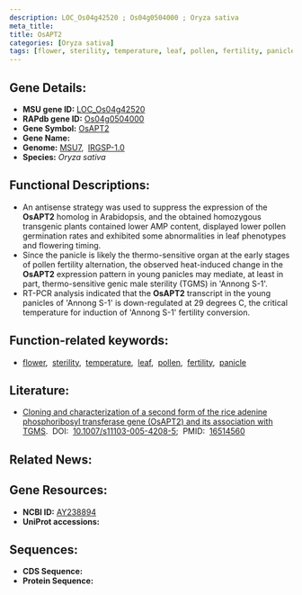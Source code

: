 ```yaml
---
description: LOC_Os04g42520 ; Os04g0504000 ; Oryza sativa
meta_title:
title: OsAPT2
categories: [Oryza sativa]
tags: [flower, sterility, temperature, leaf, pollen, fertility, panicle]
---
```


## Gene Details:
- **MSU gene ID:** [LOC_Os04g42520](http://rice.uga.edu/cgi-bin/ORF_infopage.cgi?orf=LOC_Os04g42520)  
- **RAPdb gene ID:** [Os04g0504000](https://rapdb.dna.affrc.go.jp/locus/?name=Os04g0504000)  
- **Gene Symbol:** <u>OsAPT2</u>
- **Gene Name:**
- **Genome:**  [MSU7](http://rice.uga.edu/),&nbsp;&nbsp;[IRGSP-1.0](https://rapdb.dna.affrc.go.jp/download/irgsp1.html)
- **Species:** *Oryza sativa*

## Functional Descriptions:
   - An antisense strategy was used to suppress the expression of the **OsAPT2** homolog in Arabidopsis, and the obtained homozygous transgenic plants contained lower AMP content, displayed lower pollen germination rates and exhibited some abnormalities in leaf phenotypes and flowering timing.
   - Since the panicle is likely the thermo-sensitive organ at the early stages of pollen fertility alternation, the observed heat-induced change in the **OsAPT2** expression pattern in young panicles may mediate, at least in part, thermo-sensitive genic male sterility (TGMS) in 'Annong S-1'.
   - RT-PCR analysis indicated that the **OsAPT2** transcript in the young panicles of 'Annong S-1' is down-regulated at 29 degrees C, the critical temperature for induction of 'Annong S-1' fertility conversion.

## Function-related keywords:
   - [flower](/tags/flower/),&nbsp;&nbsp;[sterility](/tags/sterility/),&nbsp;&nbsp;[temperature](/tags/temperature/),&nbsp;&nbsp;[leaf](/tags/leaf/),&nbsp;&nbsp;[pollen](/tags/pollen/),&nbsp;&nbsp;[fertility](/tags/fertility/),&nbsp;&nbsp;[panicle](/tags/panicle/)

## Literature:
   - [Cloning and characterization of a second form of the rice adenine phosphoribosyl transferase gene (OsAPT2) and its association with TGMS](https://www.doi.org/10.1007/s11103-005-4208-5).&nbsp;&nbsp;DOI:&nbsp;&nbsp;[10.1007/s11103-005-4208-5](https://www.doi.org/10.1007/s11103-005-4208-5);&nbsp;&nbsp;PMID:&nbsp;&nbsp;[16514560](https://pubmed.ncbi.nlm.nih.gov/16514560/)

## Related News:

## Gene Resources:
- **NCBI ID:**  [AY238894](http://www.ncbi.nlm.nih.gov/nuccore/AY238894)
- **UniProt accessions:** [](https://www.uniprot.org/uniprotkb//entry)

## Sequences:
- **CDS Sequence:**
- **Protein Sequence:**

